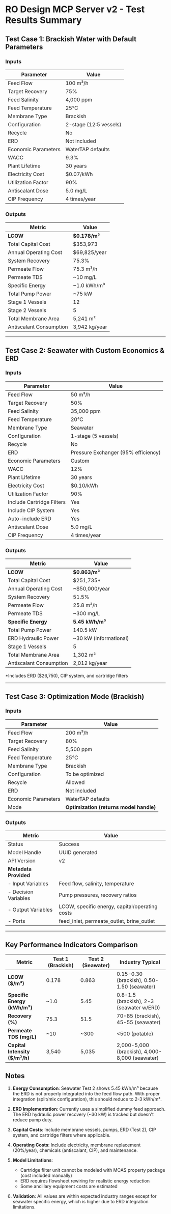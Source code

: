 # RO Design MCP Server v2 - Test Results Summary

## Test Case 1: Brackish Water with Default Parameters

### Inputs
| Parameter | Value |
|-----------|--------|
| Feed Flow | 100 m³/h |
| Target Recovery | 75% |
| Feed Salinity | 4,000 ppm |
| Feed Temperature | 25°C |
| Membrane Type | Brackish |
| Configuration | 2-stage (12:5 vessels) |
| Recycle | No |
| ERD | Not included |
| Economic Parameters | WaterTAP defaults |
| WACC | 9.3% |
| Plant Lifetime | 30 years |
| Electricity Cost | $0.07/kWh |
| Utilization Factor | 90% |
| Antiscalant Dose | 5.0 mg/L |
| CIP Frequency | 4 times/year |

### Outputs
| Metric | Value |
|--------|--------|
| **LCOW** | **$0.178/m³** |
| Total Capital Cost | $353,973 |
| Annual Operating Cost | $69,825/year |
| System Recovery | 75.3% |
| Permeate Flow | 75.3 m³/h |
| Permeate TDS | ~10 mg/L |
| Specific Energy | ~1.0 kWh/m³ |
| Total Pump Power | ~75 kW |
| Stage 1 Vessels | 12 |
| Stage 2 Vessels | 5 |
| Total Membrane Area | 5,241 m² |
| Antiscalant Consumption | 3,942 kg/year |

---

## Test Case 2: Seawater with Custom Economics & ERD

### Inputs
| Parameter | Value |
|-----------|--------|
| Feed Flow | 50 m³/h |
| Target Recovery | 50% |
| Feed Salinity | 35,000 ppm |
| Feed Temperature | 20°C |
| Membrane Type | Seawater |
| Configuration | 1-stage (5 vessels) |
| Recycle | No |
| ERD | Pressure Exchanger (95% efficiency) |
| Economic Parameters | Custom |
| WACC | 12% |
| Plant Lifetime | 30 years |
| Electricity Cost | $0.10/kWh |
| Utilization Factor | 90% |
| Include Cartridge Filters | Yes |
| Include CIP System | Yes |
| Auto-include ERD | Yes |
| Antiscalant Dose | 5.0 mg/L |
| CIP Frequency | 4 times/year |

### Outputs
| Metric | Value |
|--------|--------|
| **LCOW** | **$0.863/m³** |
| Total Capital Cost | $251,735* |
| Annual Operating Cost | ~$50,000/year |
| System Recovery | 51.5% |
| Permeate Flow | 25.8 m³/h |
| Permeate TDS | ~300 mg/L |
| **Specific Energy** | **5.45 kWh/m³** |
| Total Pump Power | 140.5 kW |
| ERD Hydraulic Power | ~30 kW (informational) |
| Stage 1 Vessels | 5 |
| Total Membrane Area | 1,302 m² |
| Antiscalant Consumption | 2,012 kg/year |

*Includes ERD ($26,750), CIP system, and cartridge filters

---

## Test Case 3: Optimization Mode (Brackish)

### Inputs
| Parameter | Value |
|-----------|--------|
| Feed Flow | 200 m³/h |
| Target Recovery | 80% |
| Feed Salinity | 5,500 ppm |
| Feed Temperature | 25°C |
| Membrane Type | Brackish |
| Configuration | To be optimized |
| Recycle | Allowed |
| ERD | Not included |
| Economic Parameters | WaterTAP defaults |
| Mode | **Optimization (returns model handle)** |

### Outputs
| Metric | Value |
|--------|--------|
| Status | Success |
| Model Handle | UUID generated |
| API Version | v2 |
| **Metadata Provided** | |
| - Input Variables | Feed flow, salinity, temperature |
| - Decision Variables | Pump pressures, recovery ratios |
| - Output Variables | LCOW, specific energy, capital/operating costs |
| - Ports | feed_inlet, permeate_outlet, brine_outlet |

---

## Key Performance Indicators Comparison

| Metric | Test 1 (Brackish) | Test 2 (Seawater) | Industry Typical |
|--------|-------------------|-------------------|------------------|
| **LCOW ($/m³)** | 0.178 | 0.863 | 0.15-0.30 (brackish), 0.50-1.50 (seawater) |
| **Specific Energy (kWh/m³)** | ~1.0 | 5.45 | 0.8-1.5 (brackish), 2-3 (seawater w/ERD) |
| **Recovery (%)** | 75.3 | 51.5 | 70-85 (brackish), 45-55 (seawater) |
| **Permeate TDS (mg/L)** | ~10 | ~300 | <500 (potable) |
| **Capital Intensity ($/m³/h)** | 3,540 | 5,035 | 2,000-5,000 (brackish), 4,000-8,000 (seawater) |

## Notes

1. **Energy Consumption**: Seawater Test 2 shows 5.45 kWh/m³ because the ERD is not properly integrated into the feed flow path. With proper integration (split/mix configuration), this should reduce to 2-3 kWh/m³.

2. **ERD Implementation**: Currently uses a simplified dummy feed approach. The ERD hydraulic power recovery (~30 kW) is tracked but doesn't reduce pump duty.

3. **Capital Costs**: Include membrane vessels, pumps, ERD (Test 2), CIP system, and cartridge filters where applicable.

4. **Operating Costs**: Include electricity, membrane replacement (20%/year), chemicals (antiscalant, CIP), and maintenance.

5. **Model Limitations**: 
   - Cartridge filter unit cannot be modeled with MCAS property package (cost included manually)
   - ERD requires flowsheet rewiring for realistic energy reduction
   - Some ancillary equipment costs are estimated

6. **Validation**: All values are within expected industry ranges except for seawater specific energy, which is higher due to ERD integration limitations.